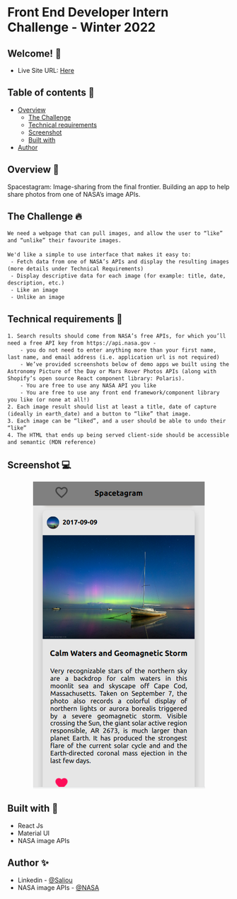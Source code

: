 # Front End Developer Intern Challenge - Winter 2022

## Welcome! 👋

- Live Site URL: [Here](https://eloquent-lamarr-30c890.netlify.app/)

## Table of contents 🙂

- [Overview](#overview)
  - [The Challenge](#challenge)
  - [Technical requirements](#technical)
  - [Screenshot](#screenshot)
  - [Built with](#built-with)
- [Author](#author)

## Overview 🍡

Spacestagram: Image-sharing from the final frontier. Building an app to help share photos from one of NASA’s image APIs.

## The Challenge 🔥

    We need a webpage that can pull images, and allow the user to “like” and “unlike” their favourite images.

    We'd like a simple to use interface that makes it easy to:
     - Fetch data from one of NASA’s APIs and display the resulting images (more details under Technical Requirements)
     - Display descriptive data for each image (for example: title, date, description, etc.)
     - Like an image
     - Unlike an image

## Technical requirements 🤔

    1. Search results should come from NASA’s free APIs, for which you’ll need a free API key from https://api.nasa.gov -
        - you do not need to enter anything more than your first name, last name, and email address (i.e. application url is not required)
        - We’ve provided screenshots below of demo apps we built using the Astronomy Picture of the Day or Mars Rover Photos APIs (along with Shopify’s open source React component library: Polaris).
        - You are free to use any NASA API you like
        - You are free to use any front end framework/component library you like (or none at all!)
    2. Each image result should list at least a title, date of capture (ideally in earth_date) and a button to “like” that image.
    3. Each image can be “liked”, and a user should be able to undo their “like”
    4. The HTML that ends up being served client-side should be accessible and semantic (MDN reference)

## Screenshot 💻

<p align="center">
  <img src="public/homepage.png" alt="App"/>
</p>

## Built with 🧰

- React Js
- Material UI
- NASA image APIs

## Author ✨

- Linkedin - [@Saliou](https://saliou1920.github.io/Images-Gallery/)
- NASA image APIs - [@NASA](https://api.nasa.gov/)
